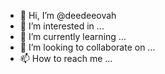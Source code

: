 - 👋 Hi, I’m @deedeeovah
- 👀 I’m interested in ...
- 🌱 I’m currently learning ...
- 💞️ I’m looking to collaborate on ...
- 📫 How to reach me ...

<!---
deedeeovah/deedeeovah is a ✨ special ✨ repository because its `README.md` (this file) appears on your GitHub profile.
You can click the Preview link to take a look at your changes.
--->
